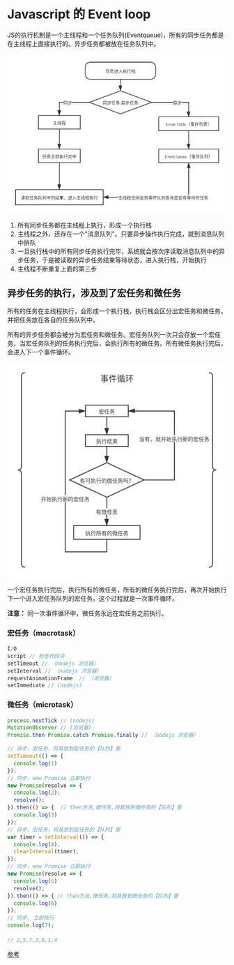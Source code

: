 # Javascript 的 Event loop

JS的执行机制是一个主线程和一个任务队列(Eventqueue)，所有的同步任务都是在主线程上直接执行的。异步任务都被放在任务队列中。

![Javascripts事件循环](./Javascript循环事件Event-loop.png 'Javascripts事件循环')

1. 所有同步任务都在主线程上执行，形成一个执行栈
2. 主线程之外，还存在一个"消息队列"。只要异步操作执行完成，就到消息队列中排队
3. 一旦执行栈中的所有同步任务执行完毕，系统就会按次序读取消息队列中的异步任务，于是被读取的异步任务结束等待状态，进入执行栈，开始执行
4. 主线程不断重复上面的第三步

## 异步任务的执行，涉及到了宏任务和微任务

所有的任务在主线程执行，会形成一个执行栈，执行栈会区分出宏任务和微任务，并把任务放在各自的任务队列中。

所有的异步任务都会被分为宏任务和微任务。宏任务队列一次只会存放一个宏任务，当宏任务队列的任务执行完后，会执行所有的微任务。所有微任务执行完后，会进入下一个事件循环。

![异步事件中的宏任务-微任务](./异步事件中的宏任务-微任务.png '异步事件中的宏任务-微任务')

一个宏任务执行完后，执行所有的微任务，所有的微任务执行完后，再次开始执行下一个进入宏任务队列的宏任务。这个过程就是一次事件循环。

**注意：** 同一次事件循环中，微任务永远在宏任务之前执行。

### 宏任务（macrotask）

```js
I/O 
script // 标签代码块
setTimeout // （nodejs 浏览器）
setInterval // （nodejs 浏览器）
requestAnimationFrame  // （浏览器）
setImmediate // (nodejs)
```

### 微任务（microtask）

```js
process.nextTick // (nodejs)
MutationObserver // (浏览器)
Promise.then Promise.catch Promise.finally // （nodejs 浏览器）
```

```js
// 异步，宏任务，将其放到宏任务的【队列】里
setTimeout(() => {
  console.log(1)
});
// 同步，new Promise 立即执行
new Promise(resolve => {
  console.log(2);
  resolve();
}).then(() => {  // then方法,微任务,将其放到微任务的【队列】里
  console.log(3)
});
// 异步，宏任务，将其放到宏任务的【队列】里
var timer = setInterval(() => {
  console.log(4),
  clearInterval(timer);
});
// 同步，new Promise 立即执行
new Promise(resolve => {
  console.log(5)
  resolve();
}).then(() => { // then方法,微任务,将其放到微任务的【队列】里
  console.log(6)
});
// 同步, 立即执行
console.log(7);

// 2,5,7,3,6,1,4
```

[参考](https://www.cnblogs.com/fangdongdemao/p/10262209.html)